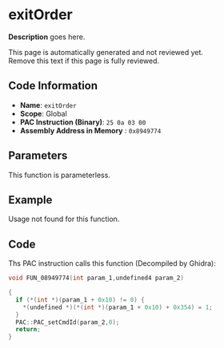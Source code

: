 # exitOrder

**Description** goes here.

This page is automatically generated and not reviewed yet.<br>Remove this text if this page is fully reviewed.

## Code Information

- **Name**: `exitOrder`
- **Scope**: Global
- **PAC Instruction (Binary)**: `25 0a 03 00`
- **Assembly Address in Memory** : `0x8949774`

## Parameters

This function is parameterless.


## Example

Usage not found for this function.

## Code

Ths PAC instruction calls this function (Decompiled by Ghidra):

```c
void FUN_08949774(int param_1,undefined4 param_2)

{
  if (*(int *)(param_1 + 0x10) != 0) {
    *(undefined *)(*(int *)(param_1 + 0x10) + 0x354) = 1;
  }
  PAC::PAC_setCmdId(param_2,0);
  return;
}
```

